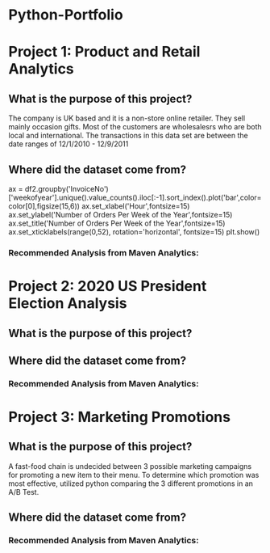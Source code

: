 # Python-Portfolio


# Project 1: Product and Retail Analytics

## What is the purpose of this project? 
The company is UK based and it is a non-store online retailer. They sell mainly occasion gifts. Most of the customers are wholesalesrs who are both local and international. The transactions in this data set are between the date ranges of 12/1/2010 - 12/9/2011

## Where did the dataset come from?

ax = df2.groupby('InvoiceNo')['weekofyear'].unique().value_counts().iloc[:-1].sort_index().plot('bar',color=color[0],figsize(15,6))
ax.set_xlabel('Hour',fontsize=15)
ax.set_ylabel('Number of Orders Per Week of the Year',fontsize=15)
ax.set_title('Number of Orders Per Week of the Year',fontsize=15)
ax.set_xticklabels(range(0,52), rotation='horizontal', fontsize=15)
plt.show()

### Recommended Analysis from Maven Analytics:

# Project 2: 2020 US President Election Analysis

## What is the purpose of this project? 


## Where did the dataset come from?


### Recommended Analysis from Maven Analytics:



# Project 3: Marketing Promotions

## What is the purpose of this project? 
A fast-food chain is undecided between 3 possible marketing campaigns for promoting a new item to their menu. To determine which promotion was most effective, utilized python comparing the 3 different promotions in an A/B Test.

## Where did the dataset come from?


### Recommended Analysis from Maven Analytics:
